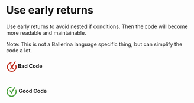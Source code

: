 # Use early returns

Use early returns to avoid nested if conditions. Then the code will become more readable and maintainable.

Note: This is not a Ballerina language specific thing, but can simplify the code a lot.

<h4><img align="center" height="30" src="../img/BadCode.png"> Bad Code</h4>

```bal
```

<h4><img align="center" height="30" src="../img/GoodCode.png"> Good Code</h4>

```bal
```